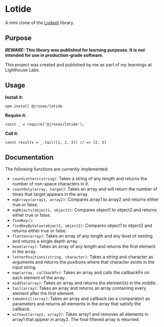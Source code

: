 # Lotide

A mini clone of the [Lodash](https://lodash.com) library.

## Purpose

**_BEWARE:_ This library was published for learning purposes. It is _not_ intended for use in production-grade software.**

This project was created and published by me as part of my learnings at Lighthouse Labs. 

## Usage

**Install it:**

`npm install @jroxas/lotide`

**Require it:**

`const _ = require('@jroxas/lotide');`

**Call it:**

`const results = _.tail([1, 2, 3]) // => [2, 3]`

## Documentation

The following functions are currently implemented:

* `countLetters(string)`: Takes a string of any length and returns the number of non-space characters in it.
* `countOnly(array, target)`: Takes an array and will return the number of times that target appears in the array.
* `eqArrays(array1, array2)`: Compares array1 to array2 and returns either true or false.
* `eqObjects(object1, object2)`: Compares object1 to object2 and returns either true or false.
* `findKey()`: 
* `findKeyByValue(object1, object2)`: Compares object1 to object2 and returns either true or false.
* `flatten(array)`: Takes an array of any length and any level of nesting and returns a single depth array.
* `head(array)`: Takes an array of any length and returns the first element in the array.
* `letterPositions(string, character)`: Takes a string and character as arguments and returns the positions where that character exists in the input string.
* `map(array, callbackFn)`: Takes an array and calls the callbackFn on each element of the array.
* `middle(array)`: Takes an array and returns the element(s) in the middle.
* `tail(array)`: Takes an array and returns an array containing every element after the first element.
* `takeUntil(array)`: Takes an array and callback (as a comparator) as parameters and returns all elements in the array that satisfy the callback.
* `without(array1, array2)`: Takes array1 and removes all elements in array1 that appear in array2. The final filtered array is returned.

